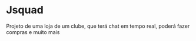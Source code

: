 # Jsquad
Projeto de uma loja de um clube, que terá chat em tempo real, poderá fazer compras e muito mais
